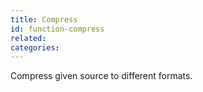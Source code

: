 ```yaml
---
title: Compress
id: function-compress
related:
categories:
---
```


Compress given source to different formats.